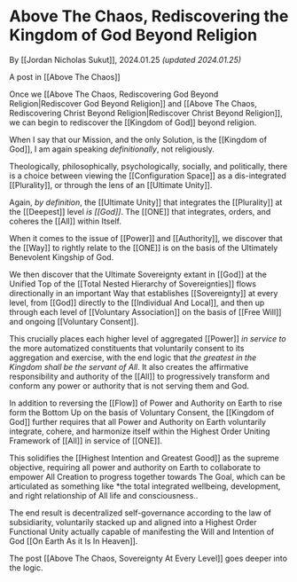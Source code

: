 # Above The Chaos, Rediscovering the Kingdom of God Beyond Religion 

By [[Jordan Nicholas Sukut]], 2024.01.25 _(updated 2024.01.25)_

A post in [[Above The Chaos]]  

Once we [[Above The Chaos, Rediscovering God Beyond Religion|Rediscover God Beyond Religion]] and [[Above The Chaos, Rediscovering Christ Beyond Religion|Rediscover Christ Beyond Religion]], we can begin to rediscover the [[Kingdom of God]] beyond religion. 

When I say that our Mission, and the only Solution, is the [[Kingdom of God]], I am again speaking *definitionally*, not religiously. 

Theologically, philosophically, psychologically, socially, and politically, there is a choice between viewing the [[Configuration Space]] as a dis-integrated [[Plurality]], or through the lens of an [[Ultimate Unity]]. 

Again, *by definition*, the [[Ultimate Unity]] that integrates the [[Plurality]] at the [[Deepest]] level *is [[God]]*. The [[ONE]] that integrates, orders, and coheres the [[All]] within Itself. 

When it comes to the issue of [[Power]] and [[Authority]], we discover that the [[Way]] to rightly relate to the [[ONE]] is on the basis of the Ultimately Benevolent Kingship of God. 

We then discover that the Ultimate Sovereignty extant in [[God]] at the Unified Top of the [[Total Nested Hierarchy of Sovereignties]] flows directionally in an important Way that establishes [[Sovereignty]] at every level, from [[God]] directly to the [[Individual And Local]], and then up through each level of [[Voluntary Association]] on the basis of [[Free Will]] and ongoing [[Voluntary Consent]]. 

This crucially places each higher level of aggregated [[Power]] *in service to* the more automatized constituents that voluntarily consent to its aggregation and exercise, with the end logic that *the greatest in the Kingdom shall be the servant of All*.  It also creates the affirmative responsibility and authority of the [[All]] to progressively transform and conform any power or authority that is not serving them and God. 

In addition to reversing the [[Flow]] of Power and Authority on Earth to rise form the Bottom Up on the basis of Voluntary Consent, the [[Kingdom of God]] further requires that all Power and Authority on Earth voluntarily integrate, cohere, and harmonize itself within the Highest Order Uniting Framework of [[All]] in service of [[ONE]]. 

This solidifies the [[Highest Intention and Greatest Good]] as the supreme objective, requiring all power and authority on Earth to collaborate to empower All Creation to progress together towards The Goal, which can be articulated as something like *the total integrated wellbeing, development, and right relationship of All life and consciousness..  

The end result is decentralized self-governance according to the law of subsidiarity, voluntarily stacked up and aligned into a Highest Order Functional Unity actually capable of manifesting the Will and Intention of God [[On Earth As it Is In Heaven]]. 

The post [[Above The Chaos, Sovereignty At Every Level]] goes deeper into the logic. 